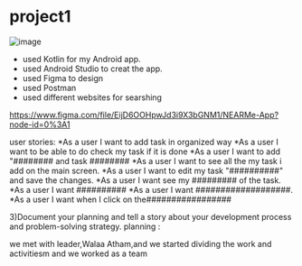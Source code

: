 # project1

![image](https://user-images.githubusercontent.com/91452454/143866961-3cca52b2-e290-40d1-8c23-2ec5a455a315.png)





* used Kotlin for my Android app.
* used Android Studio to creat the app.
* used Figma to design
* used Postman
* used different websites for searshing


https://www.figma.com/file/EijD6OOHpwJd3i9X3bGNM1/NEARMe-App?node-id=0%3A1



user stories:
*As a user I want to add task in organized way
*As a user I want to be able to do check my task if it is done
*As a user I want to add "######## and task ########
*As a user I want to see all the my task i add on the main screen.
*As a user I want to edit my task "##########" and save the changes.
*As a user I want see my ######### of the task.
*As a user I want ##########
*As a user I want ###################.
*As a user I want when I click on the#################





3)Document your planning and tell a story about your development process and problem-solving strategy.
planning :

we met with leader,Walaa Atham,and we started dividing the work and activitiesm and we worked as a team
